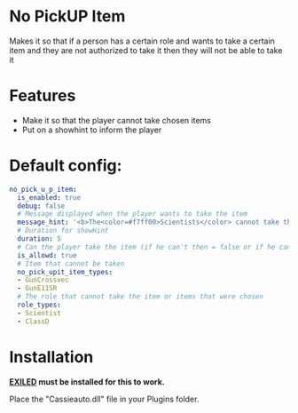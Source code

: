 # No PickUP Item
Makes it so that if a person has a certain role and wants to take a certain item and they are not authorized to take it then they will not be able to take it

# Features
- Make it so that the player cannot take chosen items
- Put on a showhint to inform the player

# Default config:
```yaml
no_pick_u_p_item:
  is_enabled: true
  debug: false
  # Message displayed when the player wants to take the item
  message_hint: '<b>The<color=#f7ff00>Scientists</color> cannot take this item</b>'
  # Duration for showHint
  duration: 5
  # Can the player take the item (if he can't then = false or if he can't = true)
  is_allowd: true
  # Item that cannot be taken
  no_pick_upit_item_types:
  - GunCrossvec
  - GunE11SR
  # The role that cannot take the item or items that were chosen
  role_types:
  - Scientist
  - ClassD
```
# Installation

**[EXILED](https://github.com/ExMod-Team/EXILED) must be installed for this to work.**

Place the "Cassieauto.dll" file in your Plugins folder.
